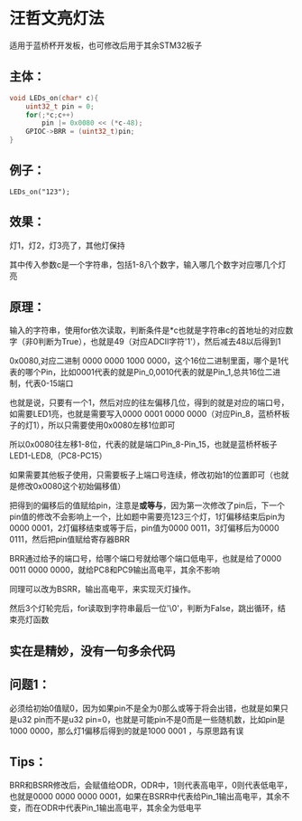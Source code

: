 # 汪哲文亮灯法

适用于蓝桥杯开发板，也可修改后用于其余STM32板子

## 主体：

```c
void LEDs_on(char* c){
	uint32_t pin = 0;
	for(;*c;c++)
		pin |= 0x0080 << (*c-48);
	GPIOC->BRR = (uint32_t)pin;
}
```

## 例子：

```
LEDs_on("123");
```

## 效果：

灯1，灯2，灯3亮了，其他灯保持

其中传入参数c是一个字符串，包括1-8八个数字，输入哪几个数字对应哪几个灯亮

## 原理：

输入的字符串，使用for依次读取，判断条件是*c也就是字符串c的首地址的对应数字（非0判断为True），也就是49（对应ADCII字符'1'），然后减去48以后得到1

0x0080,对应二进制 0000 0000 1000 0000，这个16位二进制里面，哪个是1代表的哪个Pin，比如0001代表的就是Pin_0,0010代表的就是Pin_1,总共16位二进制，代表0-15端口

也就是说，只要有一个1，然后对应的往左偏移几位，得到的就是对应的端口号，如需要LED1亮，也就是需要写入0000 0001 0000 0000（对应Pin_8，蓝桥杯板子的灯1），所以只需要使用0x0080左移1位即可

所以0x0080往左移1-8位，代表的就是端口Pin_8-Pin_15，也就是蓝桥杯板子LED1-LED8,（PC8-PC15）

如果需要其他板子使用，只需要板子上端口号连续，修改初始1的位置即可（也就是修改0x0080这个初始偏移值）

把得到的偏移后的值赋给pin，注意是**或等与**，因为第一次修改了pin后，下一个pin值的修改不会影响上一个，比如题中需要亮123三个灯，1灯偏移结束后pin为0000 0001，2灯偏移结束或等于后，pin值为0000 0011，3灯偏移后为0000 0111，然后把pin值赋给寄存器BRR

BRR通过给予的端口号，给哪个端口号就给哪个端口低电平，也就是给了0000 0011 0000 0000，就给PC8和PC9输出高电平，其余不影响

同理可以改为BSRR，输出高电平，来实现灭灯操作。

然后3个灯轮完后，for读取到字符串最后一位'\0'，判断为False，跳出循环，结束亮灯函数

## 实在是精妙，没有一句多余代码

## 问题1：

必须给初始0值赋0，因为如果pin不是全为0那么或等于将会出错，也就是如果只是u32 pin而不是u32 pin=0，也就是可能pin不是0而是一些随机数，比如pin是1000 0000，那么灯1偏移后得到的就是1000 0001 ，与原思路有误

## Tips：

BRR和BSRR修改后，会赋值给ODR，ODR中，1则代表高电平，0则代表低电平，也就是0000 0000 0000 0001，如果在BSRR中代表给Pin_1输出高电平，其余不变，而在ODR中代表Pin_1输出高电平，其余全为低电平